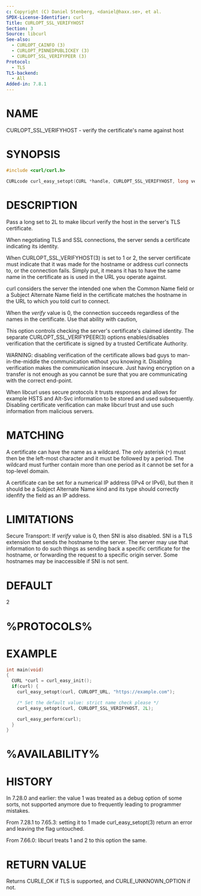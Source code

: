 ```yaml
---
c: Copyright (C) Daniel Stenberg, <daniel@haxx.se>, et al.
SPDX-License-Identifier: curl
Title: CURLOPT_SSL_VERIFYHOST
Section: 3
Source: libcurl
See-also:
  - CURLOPT_CAINFO (3)
  - CURLOPT_PINNEDPUBLICKEY (3)
  - CURLOPT_SSL_VERIFYPEER (3)
Protocol:
  - TLS
TLS-backend:
  - All
Added-in: 7.8.1
---
```


# NAME

CURLOPT_SSL_VERIFYHOST - verify the certificate's name against host

# SYNOPSIS

~~~c
#include <curl/curl.h>

CURLcode curl_easy_setopt(CURL *handle, CURLOPT_SSL_VERIFYHOST, long verify);
~~~

# DESCRIPTION

Pass a long set to 2L to make libcurl verify the host in the server's TLS
certificate.

When negotiating TLS and SSL connections, the server sends a certificate
indicating its identity.

When CURLOPT_SSL_VERIFYHOST(3) is set to 1 or 2, the server certificate must
indicate that it was made for the hostname or address curl connects to, or the
connection fails. Simply put, it means it has to have the same name in the
certificate as is used in the URL you operate against.

curl considers the server the intended one when the Common Name field or a
Subject Alternate Name field in the certificate matches the hostname in the
URL to which you told curl to connect.

When the *verify* value is 0, the connection succeeds regardless of the names
in the certificate. Use that ability with caution,

This option controls checking the server's certificate's claimed identity. The
separate CURLOPT_SSL_VERIFYPEER(3) options enables/disables verification that
the certificate is signed by a trusted Certificate Authority.

WARNING: disabling verification of the certificate allows bad guys to
man-in-the-middle the communication without you knowing it. Disabling
verification makes the communication insecure. Just having encryption on a
transfer is not enough as you cannot be sure that you are communicating with
the correct end-point.

When libcurl uses secure protocols it trusts responses and allows for example
HSTS and Alt-Svc information to be stored and used subsequently. Disabling
certificate verification can make libcurl trust and use such information from
malicious servers.

# MATCHING

A certificate can have the name as a wildcard. The only asterisk (`*`) must
then be the left-most character and it must be followed by a period. The
wildcard must further contain more than one period as it cannot be set for a
top-level domain.

A certificate can be set for a numerical IP address (IPv4 or IPv6), but then
it should be a Subject Alternate Name kind and its type should correctly
idenfify the field as an IP address.

# LIMITATIONS

Secure Transport: If *verify* value is 0, then SNI is also disabled. SNI is a
TLS extension that sends the hostname to the server. The server may use that
information to do such things as sending back a specific certificate for the
hostname, or forwarding the request to a specific origin server. Some
hostnames may be inaccessible if SNI is not sent.

# DEFAULT

2

# %PROTOCOLS%

# EXAMPLE

~~~c
int main(void)
{
  CURL *curl = curl_easy_init();
  if(curl) {
    curl_easy_setopt(curl, CURLOPT_URL, "https://example.com");

    /* Set the default value: strict name check please */
    curl_easy_setopt(curl, CURLOPT_SSL_VERIFYHOST, 2L);

    curl_easy_perform(curl);
  }
}
~~~

# %AVAILABILITY%

# HISTORY

In 7.28.0 and earlier: the value 1 was treated as a debug option of some
sorts, not supported anymore due to frequently leading to programmer mistakes.

From 7.28.1 to 7.65.3: setting it to 1 made curl_easy_setopt(3) return
an error and leaving the flag untouched.

From 7.66.0: libcurl treats 1 and 2 to this option the same.

# RETURN VALUE

Returns CURLE_OK if TLS is supported, and CURLE_UNKNOWN_OPTION if not.
